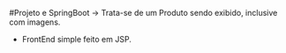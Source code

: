 #Projeto e SpringBoot -> Trata-se de um Produto sendo exibido, inclusive com imagens.
 - FrontEnd simple feito em JSP.
